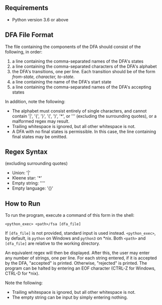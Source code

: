 ## Requirements
- Python version 3.6 or above

## DFA File Format
The file containing the components of the DFA should consist of the following, in order:

1. a line containing the comma-separated names of the DFA's states
2. a line containing the comma-separated characters of the DFA's alphabet
3. the DFA's transitions, one per line. Each transition should be of the form *from-state, character, to-state*.
4. a line containing the name of the DFA's start state
5. a line containing the comma-separated names of the DFA's accepting states

In addition, note the following:

- The alphabet must consist entirely of single characters, and cannot contain '|', '{', '}', '(', ')', '\*', or ''' (excluding the surrounding quotes), or a malformed regex may result.
- Trailing whitespace is ignored, but all other whitespace is not.
- A DFA with no final states is permissible. In this case, the line containing final states may be omitted.

## Regex Syntax
(excluding surrounding quotes)
* Union: '|'
* Kleene star: '\*'
* Empty string: ''''
* Empty language: '{}'

## How to Run
To run the program, execute a command of this form in the shell:

	<python_exec> <path>/fsa [dfa_file]

If `[dfa_file]` is not provided, standard input is used instead.
`<python_exec>`, by default, is `python` on Windows and `python3` on \*nix.
Both `<path>` and `[dfa_file]` are relative to the working directory.

An equivalent regex will then be displayed. After this, the user may enter any number of strings, one per line. For each string entered, if it is accepted by the DFA, "accepted" is printed. Otherwise, "rejected" is printed. The program can be halted by entering an EOF character (CTRL-Z for Windows, CTRL-D for \*nix).

Note the following:
- Trailing whitespace is ignored, but all other whitespace is not.
- The empty string can be input by simply entering nothing.
